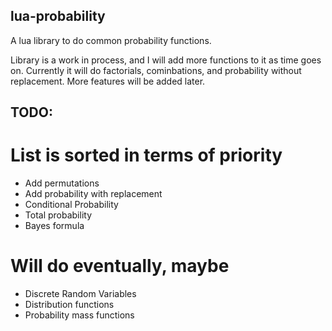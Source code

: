 ## lua-probability
A lua library to do common probability functions.

Library is a work in process, and I will add more functions to it as time goes on.  Currently it will do factorials, cominbations, and probability without replacement.  More features will be added later.

## TODO:
# List is sorted in terms of priority
- Add permutations
- Add probability with replacement
- Conditional Probability
- Total probability
- Bayes formula

# Will do eventually, maybe
- Discrete Random Variables
- Distribution functions
- Probability mass functions